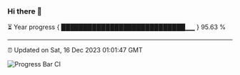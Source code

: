 ### Hi there 👋

⏳ Year progress { ████████████████████████████▁▁ } 95.63 %

---

⏰ Updated on Sat, 16 Dec 2023 01:01:47 GMT

![Progress Bar CI](https://github.com/liununu/liununu/workflows/Progress%20Bar%20CI/badge.svg)
